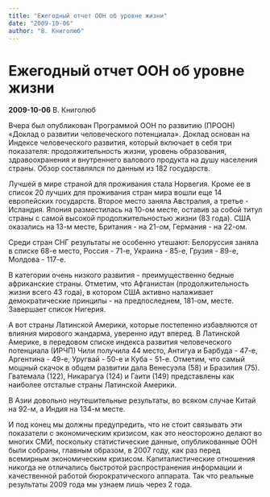 ```yaml
---
title: "Ежегодный отчет ООН об уровне жизни"
date: "2009-10-06"
author: "В. Книголюб"
---
```


# Ежегодный отчет ООН об уровне жизни

**2009-10-06** В. Книголюб

Вчера был опубликован Программой ООН по развитию (ПРООН) «Доклад о развитии человеческого потенциала». Доклад основан на Индексе человеческого развития, который включает в себя три показателя: продолжительность жизни, уровень образования, здравоохранения и внутреннего валового продукта на душу населения страны. Обзор составлялся по данным из 182 государств.

Лучшей в мире страной для проживания стала Норвегия. Кроме ее в список 20 лучших для проживания стран мира вошли еще 14 европейских государств. Второе место заняла Австралия, а третье - Исландия. Япония разместилась на 10-ом месте, оставив за собой титул страны с самой высокой продолжительностью жизни (83 года). США оказались на 13-м месте, Британия - на 21-ом, Германия - на 22-ом.

Среди стран СНГ результаты не особенно утешают: Белоруссия заняла в списке 68-е место, Россия - 71-е, Украина - 85-е, Грузия - 89-е, Молдова - 117-е.

В категории очень низкого развития - преимущественно бедные африканские страны. Отметим, что Афганистан (продолжительность жизни всего 43 года), в котором США активно налаживает демократические принципы -  на предпоследнем, 181-ом, месте. Завершает список Нигерия.

А вот страны Латинской Америки, которые постепенно избавляются от влияния мирового жандарма, уверенно идут вперед. В Латинской Америке, в передовом списке индекса развития человеческого потенциала (ИРЧП) Чили получила 44 место, Антигуа и Барбуда - 47-е, Аргентина - 49-е, Уругвай - 50-е и Куба - 51-е. Отметим, что самый мощный скачок в общем развитии дала Венесуэла (58) и Бразилия (75). Гватемала (122), Никарагуа (124) и Гаити (149) представлены как наиболее отсталые страны Латинской Америки.

В Азии довольно неутешительные результаты, во всяком случае Китай на 92-м, а Индия на 134-м месте.

И под конец мы должны предупредить, что не стоит связывать эти показатели с экономическим кризисом, как это неосторожно делают во многих СМИ, поскольку статистические данные, опубликованные ООН были собраны, главным образом, в 2007 году, как раз перед всемирным экономическим кризисом. Капиталистические отношения никогда не отличались быстротой распространения информации и качественной работой бюрократического аппарата. Так что реальные результаты 2009 года мы узнаем лишь через 2 года.